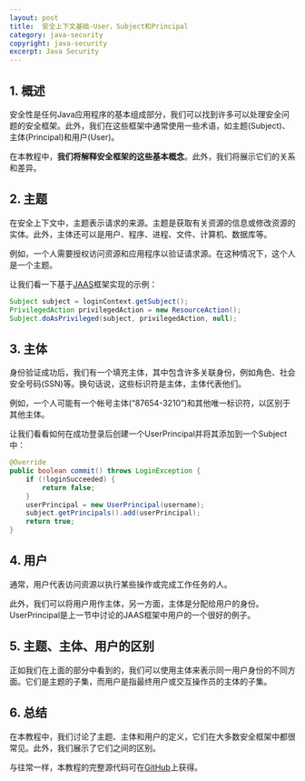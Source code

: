 ```yaml
---
layout: post
title:  安全上下文基础-User，Subject和Principal
category: java-security
copyright: java-security
excerpt: Java Security
---
```


## 1. 概述

安全性是任何Java应用程序的基本组成部分，我们可以找到许多可以处理安全问题的安全框架。此外，我们在这些框架中通常使用一些术语，如主题(Subject)、主体(Principal)和用户(User)。

在本教程中，**我们将解释安全框架的这些基本概念**。此外，我们将展示它们的关系和差异。

## 2. 主题

在安全上下文中，主题表示请求的来源。主题是获取有关资源的信息或修改资源的实体。此外，主体还可以是用户、程序、进程、文件、计算机、数据库等。

例如，一个人需要授权访问资源和应用程序以验证请求源。在这种情况下，这个人是一个主题。

让我们看一下基于[JAAS](https://www.baeldung.com/java-authentication-authorization-service)框架实现的示例：

```java
Subject subject = loginContext.getSubject();
PrivilegedAction privilegedAction = new ResourceAction();
Subject.doAsPrivileged(subject, privilegedAction, null);
```

## 3. 主体

身份验证成功后，我们有一个填充主体，其中包含许多关联身份，例如角色、社会安全号码(SSN)等。换句话说，这些标识符是主体，主体代表他们。

例如，一个人可能有一个帐号主体(“87654-3210”)和其他唯一标识符，以区别于其他主体。

让我们看看如何在成功登录后创建一个UserPrincipal并将其添加到一个Subject中：

```java
@Override
public boolean commit() throws LoginException {
    if (!loginSucceeded) {
        return false;
    }
    userPrincipal = new UserPrincipal(username);
    subject.getPrincipals().add(userPrincipal);
    return true;
}
```

## 4. 用户

通常，用户代表访问资源以执行某些操作或完成工作任务的人。

此外，我们可以将用户用作主体，另一方面，主体是分配给用户的身份。UserPrincipal是上一节中讨论的JAAS框架中用户的一个很好的例子。

## 5. 主题、主体、用户的区别

正如我们在上面的部分中看到的，我们可以使用主体来表示同一用户身份的不同方面。它们是主题的子集，而用户是指最终用户或交互操作员的主体的子集。

## 6. 总结

在本教程中，我们讨论了主题、主体和用户的定义，它们在大多数安全框架中都很常见。此外，我们展示了它们之间的区别。

与往常一样，本教程的完整源代码可在[GitHub](https://github.com/tuyucheng7/taketoday-tutorial4j/tree/master/java-core-modules/java-security-2)上获得。